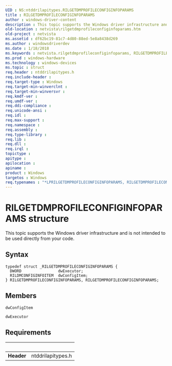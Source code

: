 ```yaml
---
UID : NS:ntddrilapitypes.RILGETDMPROFILECONFIGINFOPARAMS
title : RILGETDMPROFILECONFIGINFOPARAMS
author : windows-driver-content
description : This topic supports the Windows driver infrastructure and is not intended to be used directly from your code.
old-location : netvista\rilgetdmprofileconfiginfoparams.htm
old-project : netvista
ms.assetid : df62bc19-81c7-4d80-88ed-5e8a8438d269
ms.author : windowsdriverdev
ms.date : 1/18/2018
ms.keywords : netvista.rilgetdmprofileconfiginfoparams, RILGETDMPROFILECONFIGINFOPARAMS, RILGETDMPROFILECONFIGINFOPARAMS structure [Network Drivers Starting with Windows Vista], *LPRILGETDMPROFILECONFIGINFOPARAMS, ntddrilapitypes/RILGETDMPROFILECONFIGINFOPARAMS
ms.prod : windows-hardware
ms.technology : windows-devices
ms.topic : struct
req.header : ntddrilapitypes.h
req.include-header : 
req.target-type : Windows
req.target-min-winverclnt : 
req.target-min-winversvr : 
req.kmdf-ver : 
req.umdf-ver : 
req.ddi-compliance : 
req.unicode-ansi : 
req.idl : 
req.max-support : 
req.namespace : 
req.assembly : 
req.type-library : 
req.lib : 
req.dll : 
req.irql : 
topictype : 
apitype : 
apilocation : 
apiname : 
product : Windows
targetos : Windows
req.typenames : "*LPRILGETDMPROFILECONFIGINFOPARAMS, RILGETDMPROFILECONFIGINFOPARAMS"
---
```


# RILGETDMPROFILECONFIGINFOPARAMS structure
This topic supports the Windows driver infrastructure and is not intended to be used directly from your code.

## Syntax
````
typedef struct _RILGETDMPROFILECONFIGINFOPARAMS {
  DWORD                dwExecutor;
  RILDMCONFIGINFOITEM  dwConfigItem;
} RILGETDMPROFILECONFIGINFOPARAMS, RILGETDMPROFILECONFIGINFOPARAMS;
````

## Members


`dwConfigItem`



`dwExecutor`




## Requirements
| &nbsp; | &nbsp; |
| ---- |:---- |
| **Header** | ntddrilapitypes.h |